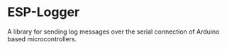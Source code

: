# ESP-Logger
A library for sending log messages over the serial connection of Arduino based microcontrollers.

